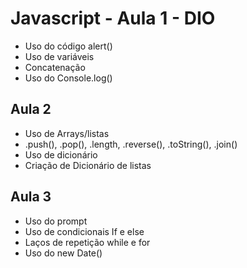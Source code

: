 # Javascript - Aula 1 - DIO

- Uso do código alert()
- Uso de variáveis 
- Concatenação
- Uso do Console.log()

## Aula 2

- Uso de Arrays/listas
- .push(), .pop(), .length, .reverse(), .toString(), .join()
- Uso de dicionário
- Criação de Dicionário de listas

## Aula 3

- Uso do prompt
- Uso de condicionais If e else
- Laços de repetição while e for
- Uso do new Date()
